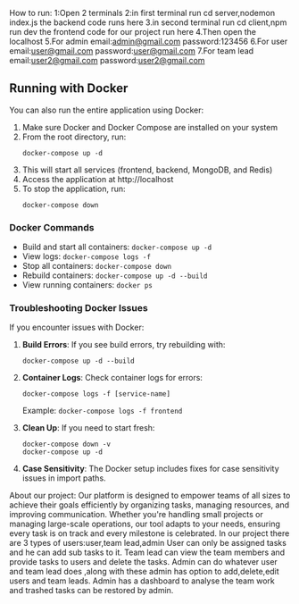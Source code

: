 How to run:
1:Open 2 terminals
2:in first terminal
  run cd server,nodemon index.js
  the backend code runs here
3.in second terminal
  run cd client,npm run dev
  the frontend code for our project run here
4.Then open the localhost
5.For admin
  email:admin@gmail.com
  password:123456
6.For user
  email:user@gmail.com
  password:user@gmail.com
7.For team lead
  email:user2@gmail.com
  password:user2@gmail.com

## Running with Docker

You can also run the entire application using Docker:

1. Make sure Docker and Docker Compose are installed on your system
2. From the root directory, run:
   ```
   docker-compose up -d
   ```
3. This will start all services (frontend, backend, MongoDB, and Redis)
4. Access the application at http://localhost
5. To stop the application, run:
   ```
   docker-compose down
   ```

### Docker Commands

- Build and start all containers: `docker-compose up -d`
- View logs: `docker-compose logs -f`
- Stop all containers: `docker-compose down`
- Rebuild containers: `docker-compose up -d --build`
- View running containers: `docker ps`

### Troubleshooting Docker Issues

If you encounter issues with Docker:

1. **Build Errors**: If you see build errors, try rebuilding with:
   ```
   docker-compose up -d --build
   ```

2. **Container Logs**: Check container logs for errors:
   ```
   docker-compose logs -f [service-name]
   ```
   Example: `docker-compose logs -f frontend`

3. **Clean Up**: If you need to start fresh:
   ```
   docker-compose down -v
   docker-compose up -d
   ```

4. **Case Sensitivity**: The Docker setup includes fixes for case sensitivity issues in import paths.

About our project:
Our platform is designed to empower teams of all sizes to achieve their goals efficiently by organizing tasks, managing resources, and improving communication. Whether you're handling small projects or managing large-scale operations, our tool adapts to your needs, ensuring every task is on track and every milestone is celebrated.
In our project there are 3 types of users:user,team lead,admin
User can only be assigned tasks and he can add sub tasks to it.
Team lead can view the team members and provide tasks to users and delete the tasks.
Admin can do whatever user and team lead does ,along with these admin has option to add,delete,edit users and team leads.
Admin has a dashboard to analyse the team work and trashed tasks can be restored by admin.